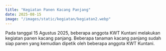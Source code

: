 ```yaml
---
title: "Kegiatan Panen Kacang Panjang"
date: 2025-08-15
image: "/images/static/kegiatan/kegiatan2.webp"
---
```



Pada tanggal 15 Agustus 2025, beberapa anggota KWT Kuntani melakukan kegiatan panen kacang panjang. Beberapa tanaman kacang panjang sudah siap panen yang kemudian dipetik oleh beberapa anggota KWT Kuntani.
